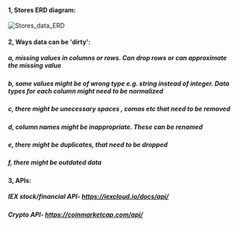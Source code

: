 #### 1, Stores ERD diagram:

![Stores_data_ERD](https://github.com/VRBlaise/DSC/blob/main/HOMEWORK/WEEK7/Stores_Data_structure.PNG)

#### 2, Ways data can be 'dirty':

##### a, missing values in columns or rows. Can drop rows or can approximate the missing value


##### b, some values might be of wrong type e.g. string instead of integer. Data types for each column might need to be normalized

##### c, there might be unecessary spaces , comas etc that need to be removed

##### d, column names might be inappropriate. These can be renamed

##### e, there might be duplicates, that need to be dropped

##### f, there might be outdated data

#### 3, APIs:

##### IEX stock/financial API- https://iexcloud.io/docs/api/

##### Crypto API- https://coinmarketcap.com/api/


```python

```
